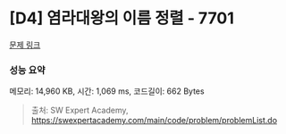 # [D4] 염라대왕의 이름 정렬 - 7701 

[문제 링크](https://swexpertacademy.com/main/code/problem/problemDetail.do?contestProbId=AWqU0zh6rssDFARG) 

### 성능 요약

메모리: 14,960 KB, 시간: 1,069 ms, 코드길이: 662 Bytes



> 출처: SW Expert Academy, https://swexpertacademy.com/main/code/problem/problemList.do